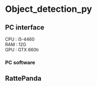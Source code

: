 # Object_detection_py

## PC interface  
CPU : i5-4460  
RAM : 12G  
GPU : GTX 660ti  

### PC software  

## RattePanda
